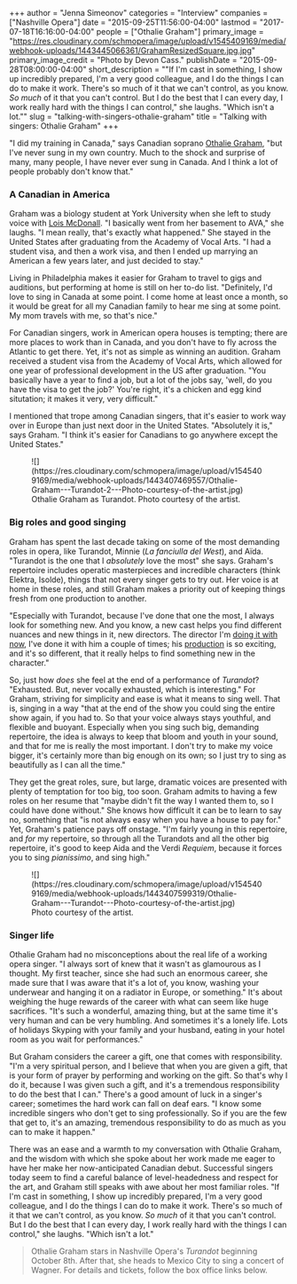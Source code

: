 +++
author = "Jenna Simeonov"
categories = "Interview"
companies = ["Nashville Opera"]
date = "2015-09-25T11:56:00-04:00"
lastmod = "2017-07-18T16:16:00-04:00"
people = ["Othalie Graham"]
primary_image = "https://res.cloudinary.com/schmopera/image/upload/v1545409169/media/webhook-uploads/1443445066361/GrahamResizedSquare.jpg.jpg"
primary_image_credit = "Photo by Devon Cass."
publishDate = "2015-09-28T08:00:00-04:00"
short_description = "&quot;If I&#039;m cast in something, I show up incredibly prepared, I&#039;m a very good colleague, and I do the things I can do to make it work. There&#039;s so much of it that we can&#039;t control, as you know. *So much* of it that you can&#039;t control. But I do the best that I can every day, I work really hard with the things I can control,&quot; she laughs. &quot;Which isn&#039;t a lot.&quot;"
slug = "talking-with-singers-othalie-graham"
title = "Talking with singers: Othalie Graham"
+++

"I did my training in Canada," says Canadian soprano [Othalie Graham](/scene/people/othalie-graham/), "but I've never sung in my own country. Much to the shock and surprise of many, many people, I have never ever sung in Canada. And I think a lot of people probably don't know that."

### A Canadian in America

Graham was a biology student at York University when she left to study voice with [Lois McDonall](https://en.wikipedia.org/wiki/Lois_McDonall). 
"I basically went from her basement to AVA," she laughs. "I mean really, that's exactly what happened." She stayed in the United States after graduating from the Academy of Vocal Arts. "I had a student visa, and then a work visa, and then I ended up marrying an American a few years later, and just decided to stay." 

Living in Philadelphia makes it easier for Graham to travel to gigs and auditions, but performing at home is still on her to-do list. "Definitely, I'd love to sing in Canada at some point. I come home at least once a month, so it would be great for all my Canadian family to hear me sing at some point. My mom travels with me, so that's nice."

For Canadian singers, work in American opera houses is tempting; there are more places to work than in Canada, and you don't have to fly across the Atlantic to get there. Yet, it's not as simple as winning an audition. Graham received a student visa from the Academy of Vocal Arts, which allowed for one year of professional development in the US after graduation. "You basically have a year to find a job, but a lot of the jobs say, 'well, do you have the visa to get the job?' You're right, it's a chicken and egg kind situtation; it makes it very, very difficult."

I mentioned that trope among Canadian singers, that it's easier to work way over in Europe than just next door in the United States. "Absolutely it is," says Graham. "I think it's easier for Canadians to go anywhere except the United States."

<figure data-type="image">
![](https://res.cloudinary.com/schmopera/image/upload/v1545409169/media/webhook-uploads/1443407469557/Othalie-Graham---Turandot-2---Photo-courtesy-of-the-artist.jpg)
<figcaption>Othalie Graham as Turandot. Photo courtesy of the artist.</figcaption>
</figure>

### Big roles and good singing

Graham has spent the last decade taking on some of the most demanding roles in opera, like Turandot, Minnie (*La fanciulla del West*), and Aïda. "Turandot is the one that I *absolutely* love the most" she says. Graham's repertoire includes operatic masterpieces and incredible characters (think Elektra, Isolde), things that not every singer gets to try out. Her voice is at home in these roles, and still Graham makes a priority out of keeping things fresh from one production to another.

"Especially with Turandot, because I've done that one the most, I always look for something new. And you know, a new cast helps you find different nuances and new things in it, new directors. The director I'm [doing it with now](http://www.nashvilleopera.org/turandot/), I've done it with him a couple of times; his [production](http://www.nashvilleopera.org/turandot/) is so exciting, and it's so different, that it really helps to find something new in the character." 

So, just how *does* she feel at the end of a performance of *Turandot*? "Exhausted. But, never vocally exhausted, which is interesting." For Graham, striving for simplicity and ease is what it means to sing well. That is, singing in a way "that at the end of the show you could sing the entire show again, if you had to. So that your voice always stays youthful, and flexible and buoyant. Especially when you sing such big, demanding repertoire, the idea is always to keep that bloom and youth in your sound, and that for me is really the most important. I don't try to make my voice bigger, it's certainly more than big enough on its own; so I just try to sing as beautifully as I can all the time."

They get the great roles, sure, but large, dramatic voices are presented with plenty of temptation for too big, too soon. Graham admits to having a few roles on her resume that "maybe didn't fit the way I wanted them to, so I could have done without." She knows how difficult it can be to learn to say no, something that "is not always easy when you have a house to pay for." Yet, Graham's patience pays off onstage. "I'm fairly young in this repertoire, and *for* my repertoire, so through all the Turandots and all the other big repertoire, it's good to keep Aida and the Verdi *Requiem*, because it forces you to sing *pianissimo*, and sing high."

<figure data-type="image">
![](https://res.cloudinary.com/schmopera/image/upload/v1545409169/media/webhook-uploads/1443407599319/Othalie-Graham---Turandot---Photo-courtesy-of-the-artist.jpg)
<figcaption>Photo courtesy of the artist.</figcaption>
</figure>

### Singer life

Othalie Graham had no misconceptions about the real life of a working opera singer. "I always sort of knew that it wasn't as glamourous as I thought. My first teacher, since she had such an enormous career, she made sure that I was aware that it's a lot of, you know, washing your underwear and hanging it on a radiator in Europe, or something." It's about weighing the huge rewards of the career with what can seem like huge sacrifices. "It's such a wonderful, amazing thing, but at the same time it's very human and can be very humbling. And sometimes it's a lonely life. Lots of holidays Skyping with your family and your husband, eating in your hotel room as you wait for performances."

But Graham considers the career a gift, one that comes with responsibility. "I'm a very spiritual person, and I believe that when you are given a gift, that is your form of prayer by performing and working on the gift. So that's why I do it, because I was given such a gift, and it's a tremendous responsibility to do the best that I can." There's a good amount of luck in a singer's career; sometimes the hard work can fall on deaf ears. "I know some incredible singers who don't get to sing professionally. So if you are the few that get to, it's an amazing, tremendous responsibility to do as much as you can to make it happen."

There was an ease and a warmth to my conversation with Othalie Graham, and the wisdom with which she spoke about her work made me eager to have her make her now-anticipated Canadian debut. Successful singers today seem to find a careful balance of level-headedness and respect for the art, and Graham still speaks with awe about her most familiar roles. "If I'm cast in something, I show up incredibly prepared, I'm a very good colleague, and I do the things I can do to make it work. There's so much of it that we can't control, as you know. *So much* of it that you can't control. But I do the best that I can every day, I work really hard with the things I can control," she laughs. "Which isn't a lot."

>Othalie Graham stars in Nashville Opera's *Turandot* beginning October 8th. After that, she heads to Mexico City to sing a concert of Wagner. For details and tickets, follow the box office links below.

